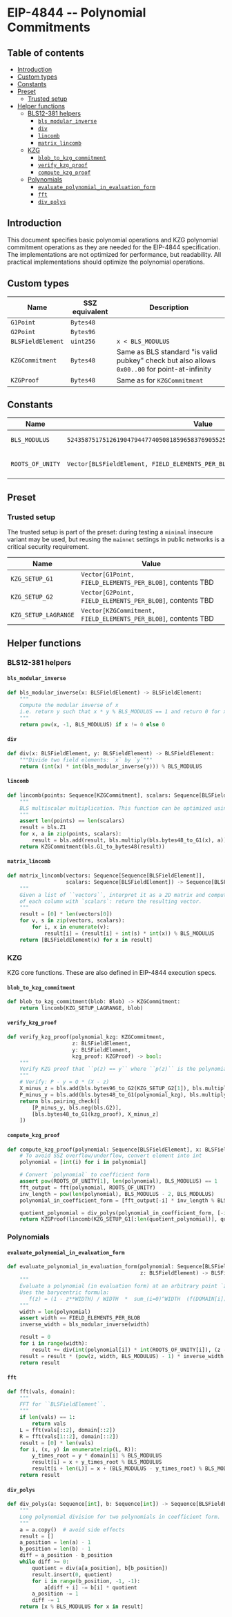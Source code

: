 # EIP-4844 -- Polynomial Commitments

## Table of contents

<!-- TOC -->
<!-- START doctoc generated TOC please keep comment here to allow auto update -->
<!-- DON'T EDIT THIS SECTION, INSTEAD RE-RUN doctoc TO UPDATE -->

- [Introduction](#introduction)
- [Custom types](#custom-types)
- [Constants](#constants)
- [Preset](#preset)
  - [Trusted setup](#trusted-setup)
- [Helper functions](#helper-functions)
  - [BLS12-381 helpers](#bls12-381-helpers)
    - [`bls_modular_inverse`](#bls_modular_inverse)
    - [`div`](#div)
    - [`lincomb`](#lincomb)
    - [`matrix_lincomb`](#matrix_lincomb)
  - [KZG](#kzg)
    - [`blob_to_kzg_commitment`](#blob_to_kzg_commitment)
    - [`verify_kzg_proof`](#verify_kzg_proof)
    - [`compute_kzg_proof`](#compute_kzg_proof)
  - [Polynomials](#polynomials)
    - [`evaluate_polynomial_in_evaluation_form`](#evaluate_polynomial_in_evaluation_form)
    - [`fft`](#fft)
    - [`div_polys`](#div_polys)

<!-- END doctoc generated TOC please keep comment here to allow auto update -->
<!-- /TOC -->


## Introduction

This document specifies basic polynomial operations and KZG polynomial commitment operations as they are needed for the EIP-4844 specification. The implementations are not optimized for performance, but readability. All practical implementations should optimize the polynomial operations.

## Custom types

| Name | SSZ equivalent | Description |
| - | - | - |
| `G1Point` | `Bytes48` | |
| `G2Point` | `Bytes96` | |
| `BLSFieldElement` | `uint256` | `x < BLS_MODULUS` |
| `KZGCommitment` | `Bytes48` | Same as BLS standard "is valid pubkey" check but also allows `0x00..00` for point-at-infinity |
| `KZGProof` | `Bytes48` | Same as for `KZGCommitment` |

## Constants

| Name | Value | Notes |
| - | - | - |
| `BLS_MODULUS` | `52435875175126190479447740508185965837690552500527637822603658699938581184513` | Scalar field modulus of BLS12-381 |
| `ROOTS_OF_UNITY` | `Vector[BLSFieldElement, FIELD_ELEMENTS_PER_BLOB]` | Roots of unity of order FIELD_ELEMENTS_PER_BLOB over the BLS12-381 field |

## Preset

### Trusted setup

The trusted setup is part of the preset: during testing a `minimal` insecure variant may be used,
but reusing the `mainnet` settings in public networks is a critical security requirement.

| Name | Value |
| - | - |
| `KZG_SETUP_G1` | `Vector[G1Point, FIELD_ELEMENTS_PER_BLOB]`, contents TBD |
| `KZG_SETUP_G2` | `Vector[G2Point, FIELD_ELEMENTS_PER_BLOB]`, contents TBD |
| `KZG_SETUP_LAGRANGE` | `Vector[KZGCommitment, FIELD_ELEMENTS_PER_BLOB]`, contents TBD |

## Helper functions

### BLS12-381 helpers

#### `bls_modular_inverse`

```python
def bls_modular_inverse(x: BLSFieldElement) -> BLSFieldElement:
    """
    Compute the modular inverse of x
    i.e. return y such that x * y % BLS_MODULUS == 1 and return 0 for x == 0
    """
    return pow(x, -1, BLS_MODULUS) if x != 0 else 0
```

#### `div`

```python
def div(x: BLSFieldElement, y: BLSFieldElement) -> BLSFieldElement:
    """Divide two field elements: `x` by `y`"""
    return (int(x) * int(bls_modular_inverse(y))) % BLS_MODULUS
```

#### `lincomb`

```python
def lincomb(points: Sequence[KZGCommitment], scalars: Sequence[BLSFieldElement]) -> KZGCommitment:
    """
    BLS multiscalar multiplication. This function can be optimized using Pippenger's algorithm and variants.
    """
    assert len(points) == len(scalars)
    result = bls.Z1
    for x, a in zip(points, scalars):
        result = bls.add(result, bls.multiply(bls.bytes48_to_G1(x), a))
    return KZGCommitment(bls.G1_to_bytes48(result))
```

#### `matrix_lincomb`

```python
def matrix_lincomb(vectors: Sequence[Sequence[BLSFieldElement]],
                   scalars: Sequence[BLSFieldElement]) -> Sequence[BLSFieldElement]:
    """
    Given a list of ``vectors``, interpret it as a 2D matrix and compute the linear combination
    of each column with `scalars`: return the resulting vector.
    """
    result = [0] * len(vectors[0])
    for v, s in zip(vectors, scalars):
        for i, x in enumerate(v):
            result[i] = (result[i] + int(s) * int(x)) % BLS_MODULUS
    return [BLSFieldElement(x) for x in result]
```

### KZG

KZG core functions. These are also defined in EIP-4844 execution specs.

#### `blob_to_kzg_commitment`

```python
def blob_to_kzg_commitment(blob: Blob) -> KZGCommitment:
    return lincomb(KZG_SETUP_LAGRANGE, blob)
```

#### `verify_kzg_proof`

```python
def verify_kzg_proof(polynomial_kzg: KZGCommitment,
                     z: BLSFieldElement,
                     y: BLSFieldElement,
                     kzg_proof: KZGProof) -> bool:
    """
    Verify KZG proof that ``p(z) == y`` where ``p(z)`` is the polynomial represented by ``polynomial_kzg``.
    """
    # Verify: P - y = Q * (X - z)
    X_minus_z = bls.add(bls.bytes96_to_G2(KZG_SETUP_G2[1]), bls.multiply(bls.G2, BLS_MODULUS - z))
    P_minus_y = bls.add(bls.bytes48_to_G1(polynomial_kzg), bls.multiply(bls.G1, BLS_MODULUS - y))
    return bls.pairing_check([
        [P_minus_y, bls.neg(bls.G2)],
        [bls.bytes48_to_G1(kzg_proof), X_minus_z]
    ])
```

#### `compute_kzg_proof`

```python
def compute_kzg_proof(polynomial: Sequence[BLSFieldElement], x: BLSFieldElement) -> KZGProof:
    # To avoid SSZ overflow/underflow, convert element into int
    polynomial = [int(i) for i in polynomial]

    # Convert `polynomial` to coefficient form
    assert pow(ROOTS_OF_UNITY[1], len(polynomial), BLS_MODULUS) == 1
    fft_output = fft(polynomial, ROOTS_OF_UNITY)
    inv_length = pow(len(polynomial), BLS_MODULUS - 2, BLS_MODULUS)
    polynomial_in_coefficient_form = [fft_output[-i] * inv_length % BLS_MODULUS for i in range(len(fft_output))]

    quotient_polynomial = div_polys(polynomial_in_coefficient_form, [-int(x), 1])
    return KZGProof(lincomb(KZG_SETUP_G1[:len(quotient_polynomial)], quotient_polynomial))
```

### Polynomials

#### `evaluate_polynomial_in_evaluation_form`

```python
def evaluate_polynomial_in_evaluation_form(polynomial: Sequence[BLSFieldElement],
                                           z: BLSFieldElement) -> BLSFieldElement:
    """
    Evaluate a polynomial (in evaluation form) at an arbitrary point `z`
    Uses the barycentric formula:
       f(z) = (1 - z**WIDTH) / WIDTH  *  sum_(i=0)^WIDTH  (f(DOMAIN[i]) * DOMAIN[i]) / (z - DOMAIN[i])
    """
    width = len(polynomial)
    assert width == FIELD_ELEMENTS_PER_BLOB
    inverse_width = bls_modular_inverse(width)

    result = 0
    for i in range(width):
        result += div(int(polynomial[i]) * int(ROOTS_OF_UNITY[i]), (z - ROOTS_OF_UNITY[i]))
    result = result * (pow(z, width, BLS_MODULUS) - 1) * inverse_width % BLS_MODULUS
    return result
```

#### `fft`

```python
def fft(vals, domain):
    """
    FFT for ``BLSFieldElement``.
    """
    if len(vals) == 1:
        return vals
    L = fft(vals[::2], domain[::2])
    R = fft(vals[1::2], domain[::2])
    result = [0] * len(vals)
    for i, (x, y) in enumerate(zip(L, R)):
        y_times_root = y * domain[i] % BLS_MODULUS
        result[i] = x + y_times_root % BLS_MODULUS
        result[i + len(L)] = x + (BLS_MODULUS - y_times_root) % BLS_MODULUS
    return result
```

#### `div_polys`

```python
def div_polys(a: Sequence[int], b: Sequence[int]) -> Sequence[BLSFieldElement]:
    """
    Long polynomial division for two polynomials in coefficient form.
    """
    a = a.copy()  # avoid side effects
    result = []
    a_position = len(a) - 1
    b_position = len(b) - 1
    diff = a_position - b_position
    while diff >= 0:
        quotient = div(a[a_position], b[b_position])
        result.insert(0, quotient)
        for i in range(b_position, -1, -1):
            a[diff + i] -= b[i] * quotient
        a_position -= 1
        diff -= 1
    return [x % BLS_MODULUS for x in result]
```
